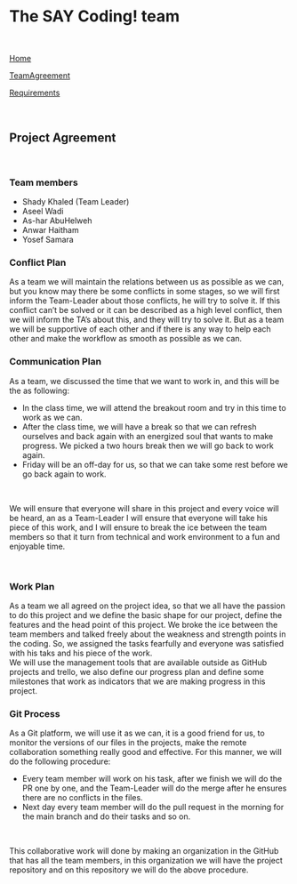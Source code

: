 
# The SAY Coding! team 

<br>

[Home](./README.md)

[TeamAgreement](./TeamAgreement.md)  

[Requirements](./requirements.md)  

<br>


## Project Agreement 

<br>


### Team members
* Shady Khaled (Team Leader)
* Aseel Wadi
* As-har AbuHelweh
* Anwar Haitham
* Yosef Samara


### Conflict Plan
As a team we will maintain the relations between us as possible as we can, but you know may there be some conflicts in some stages, so we will first inform the Team-Leader about those conflicts, he will try to solve it. If this conflict can’t be solved or it can be described as a high level conflict, then we will inform the TA’s about this, and they will try to solve it. But as a team we will be supportive of each other and if there is any way to help each other and make the workflow as smooth as possible as we can.
<br>

### Communication Plan

As a team, we discussed the time that we want to work in, and this will be the as following:<br>
* In the class time, we will attend the breakout room and try in this time to work as we can.<br>
* After the class time, we will have a break so that we can refresh ourselves and back again with an energized soul that wants to make progress. We picked a two hours break then we will go back to work again.<br>
* Friday will be an off-day for us, so that we can take some rest before we go back again to work.
<br>

We will ensure that everyone will share in this project and every voice will be heard, an as a Team-Leader I will ensure that everyone will take his piece of this work, and I will ensure to break the ice between the team members so that it turn from technical and work environment to a fun and enjoyable time.

<br>

### Work Plan
As a team we all agreed on the project idea, so that we all have the passion to do this project and we define the basic shape for our project, define the features and the head point of this project. We broke the ice between the team members and talked freely about the weakness and strength points in the coding. So, we assigned the tasks fearfully and everyone was satisfied with his taks and his piece of the work.
<br>
We will use the management tools that are available outside as GitHub projects and trello, we also define our progress plan and define some milestones that work as indicators that we are making progress in this project.


### Git Process

As a Git platform, we will use it as we can, it is a good friend for us, to monitor the versions of our files in the projects, make the remote collaboration something really good and effective.
For this manner, we will do the following procedure:
* Every team member will work on his task, after we finish we will do the PR one by one, and the Team-Leader will do the merge after he ensures there are no conflicts in the files.
* Next day every team member will do the pull request in the morning for the main branch and do their tasks and so on.
<br>

This collaborative work will done by making an organization in the GitHub that has all the team members, in this organization we will have the project repository and on this repository we will do the above procedure.










